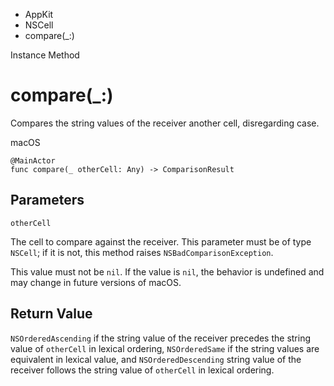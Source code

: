 

- AppKit
- NSCell
-  compare(\_:) 

Instance Method

# compare(\_:)

Compares the string values of the receiver another cell, disregarding case.

macOS

``` source
@MainActor
func compare(_ otherCell: Any) -> ComparisonResult
```

## Parameters 

`otherCell`  

The cell to compare against the receiver. This parameter must be of type `NSCell`; if it is not, this method raises `NSBadComparisonException`.

This value must not be `nil`. If the value is `nil`, the behavior is undefined and may change in future versions of macOS.

## Return Value

`NSOrderedAscending` if the string value of the receiver precedes the string value of `otherCell` in lexical ordering, `NSOrderedSame` if the string values are equivalent in lexical value, and `NSOrderedDescending` string value of the receiver follows the string value of `otherCell` in lexical ordering.

